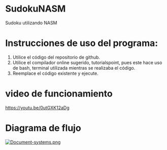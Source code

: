 # SudokuNASM
Sudoku utilizando NASM

# Instrucciones de uso del programa:
1. Utilice el código del repositorio de github.
2. Utilice el compilador online sugerido, tutorialspoint, pues este hace uso de bash, terminal utilizada mientras se realizaba el código.
3. Reemplace el código existente y ejecute.

# video de funcionamiento

https://youtu.be/0utGXK12aDg

# Diagrama  de flujo

[![Document-systems.png](https://i.postimg.cc/63hVmPDF/Document-systems.png)](https://postimg.cc/VrdbSKsF)
